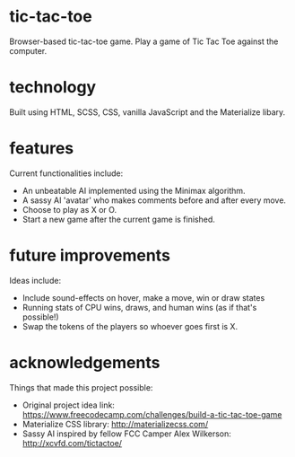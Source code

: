 # tic-tac-toe
Browser-based tic-tac-toe game. Play a game of Tic Tac Toe against the computer.

# technology
Built using HTML, SCSS, CSS, vanilla JavaScript and the Materialize libary.

# features
Current functionalities include:

- An unbeatable AI implemented using the Minimax algorithm.
- A sassy AI 'avatar' who makes comments before and after every move. 
- Choose to play as X or O.
- Start a new game after the current game is finished.

# future improvements
Ideas include:

- Include sound-effects on hover, make a move, win or draw states
- Running stats of CPU wins, draws, and human wins (as if that's possible!)
- Swap the tokens of the players so whoever goes first is X.

# acknowledgements
Things that made this project possible:
- Original project idea link: https://www.freecodecamp.com/challenges/build-a-tic-tac-toe-game
- Materialize CSS library: http://materializecss.com/
- Sassy AI inspired by fellow FCC Camper Alex Wilkerson: http://xcvfd.com/tictactoe/ 
